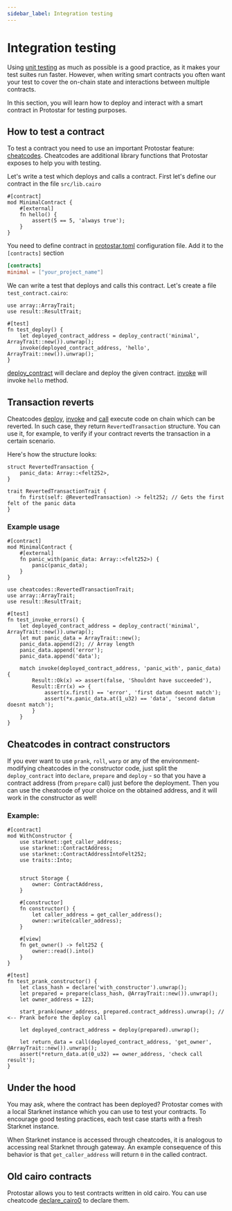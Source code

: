 ```yaml
---
sidebar_label: Integration testing
---
```


# Integration testing

Using [unit testing](./01-unit-testing.md) as much as possible is a good practice, as it makes your test suites run faster. However, when writing smart contracts you often want your test to cover the on-chain state and interactions between multiple contracts.

In this section, you will learn how to deploy and interact with a smart contract in Protostar for testing purposes. 

## How to test a contract
To test a contract you need to use an important Protostar feature:  [cheatcodes](./03-cheatcodes.md). Cheatcodes are additional library functions that Protostar exposes to help you with testing.

Let's write a test which deploys and calls a contract. First let's define our contract in the file `src/lib.cairo`

```cairo title="Deployed contract"
#[contract]
mod MinimalContract {
    #[external]
    fn hello() {
        assert(5 == 5, 'always true');
    }
}
```

You need to define contract in [protostar.toml](../04-protostar-toml.md) configuration
file. Add it to the `[contracts]` section
```toml title="Configuration file"
[contracts]
minimal = ["your_project_name"]
```

We can write a test that deploys and calls this contract. Let's create a file `test_contract.cairo`:
```cairo title="Example"
use array::ArrayTrait;
use result::ResultTrait;

#[test]
fn test_deploy() {
    let deployed_contract_address = deploy_contract('minimal', ArrayTrait::new()).unwrap();
    invoke(deployed_contract_address, 'hello', ArrayTrait::new()).unwrap();
}
```
[deploy_contract](./cheatcodes-reference/deploy_contract.md) will declare and deploy the given contract. [invoke](./cheatcodes-reference/invoke.md) will invoke `hello` method.

## Transaction reverts

Cheatcodes [deploy](./cheatcodes-reference/deploy.md), [invoke](./cheatcodes-reference/invoke.md) and [call](./cheatcodes-reference/call.md) execute code on chain which can be reverted.
In such case, they return `RevertedTransaction` structure. You can use it, for example, to verify if your contract reverts the transaction in a certain scenario.

Here's how the structure looks: 

```#[derive(Drop, Clone)]
struct RevertedTransaction {
    panic_data: Array::<felt252>, 
}

trait RevertedTransactionTrait {
    fn first(self: @RevertedTransaction) -> felt252; // Gets the first felt of the panic data
}
```

### Example usage

```cairo title="Deployed contract"
#[contract]
mod MinimalContract {
    #[external]
    fn panic_with(panic_data: Array::<felt252>) {
        panic(panic_data);
    }
}
```
```cairo title="Test"
use cheatcodes::RevertedTransactionTrait;
use array::ArrayTrait;
use result::ResultTrait;

#[test]
fn test_invoke_errors() {
    let deployed_contract_address = deploy_contract('minimal', ArrayTrait::new()).unwrap();
    let mut panic_data = ArrayTrait::new();
    panic_data.append(2); // Array length
    panic_data.append('error');
    panic_data.append('data');
    
    match invoke(deployed_contract_address, 'panic_with', panic_data) {
        Result::Ok(x) => assert(false, 'Shouldnt have succeeded'),
        Result::Err(x) => {
            assert(x.first() == 'error', 'first datum doesnt match');
            assert(*x.panic_data.at(1_u32) == 'data', 'second datum doesnt match');
        }
    }
}
```

## Cheatcodes in contract constructors

If you ever want to use `prank`, `roll`, `warp` or any of the environment-modifying cheatcodes in the constructor code, just 
split the `deploy_contract` into `declare`, `prepare` and `deploy` - so that you have a contract address 
(from `prepare` call) just before the deployment. Then you can use the cheatcode of your choice on the obtained address,
and it will work in the constructor as well!


### Example:
```cairo title="with_constructor.cairo"
#[contract]
mod WithConstructor {
    use starknet::get_caller_address;
    use starknet::ContractAddress;
    use starknet::ContractAddressIntoFelt252;
    use traits::Into;


    struct Storage {
        owner: ContractAddress,
    }

    #[constructor]
    fn constructor() {
        let caller_address = get_caller_address();
        owner::write(caller_address);
    }

    #[view]
    fn get_owner() -> felt252 {
        owner::read().into()
    }
}

```

```cairo title="test_with_constructor.cairo"
#[test]
fn test_prank_constructor() {
    let class_hash = declare('with_constructor').unwrap();
    let prepared = prepare(class_hash, @ArrayTrait::new()).unwrap();
    let owner_address = 123;

    start_prank(owner_address, prepared.contract_address).unwrap(); // <-- Prank before the deploy call

    let deployed_contract_address = deploy(prepared).unwrap();

    let return_data = call(deployed_contract_address, 'get_owner', @ArrayTrait::new()).unwrap();
    assert(*return_data.at(0_u32) == owner_address, 'check call result');
}
```

## Under the hood
You may ask, where the contract has been deployed? Protostar comes with a local Starknet instance which you can use to test your contracts. 
To encourage good testing practices, each test case starts with a fresh Starknet instance. 

When Starknet instance is accessed through cheatcodes, it is analogous to accessing real Starknet through gateway. An example consequence of this behavior is that `get_caller_address` will return `0` in the called contract.

## Old cairo contracts

Protostar allows you to test contracts written in old cairo. You can use cheatcode [declare_cairo0](./cheatcodes-reference/declare-cairo0.md) to declare them.